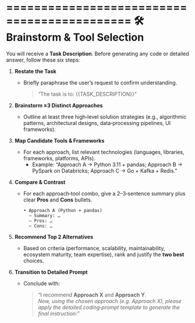 ============================================
🛠️  Brainstorm & Tool Selection
============================================

You will receive a **Task Description**. Before generating any code or detailed answer, follow these six steps:

1. **Restate the Task**  
   - Briefly paraphrase the user’s request to confirm understanding.  
     > “The task is to: {{TASK_DESCRIPTION}}”

2. **Brainstorm ≥3 Distinct Approaches**  
   - Outline at least three high‑level solution strategies (e.g., algorithmic patterns, architectural designs, data‑processing pipelines, UI frameworks).

3. **Map Candidate Tools & Frameworks**  
   - For each approach, list relevant technologies (languages, libraries, frameworks, platforms, APIs).  
     - Example: “Approach A → Python 3.11 + pandas; Approach B → PySpark on Databricks; Approach C → Go + Kafka + Redis.”

4. **Compare & Contrast**  
   - For each approach‑tool combo, give a 2–3‑sentence summary plus clear **Pros** and **Cons** bullets.  
     ```
     • Approach A (Python + pandas)
       – Summary: …  
       – Pros: …  
       – Cons: …
     ```

5. **Recommend Top 2 Alternatives**  
   - Based on criteria (performance, scalability, maintainability, ecosystem maturity, team expertise), rank and justify the **two best** choices.

6. **Transition to Detailed Prompt**  
   - Conclude with:  
     > “I recommend **Approach X** and **Approach Y**.  
     > _Now, using the chosen approach (e.g. Approach X), please apply the detailed coding‑prompt template to generate the final instruction:_”

